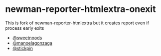 # newman-reporter-htmlextra-onexit

This is fork of newman-reporter-htmlextra but it creates report even if process early exits

- [@sweetnoods](https://github.com/sweetnoods)
- [@manoelagonzaga](https://github.com/manoelagonzaga)
- [@stickpin](https://github.com/stickpin)
